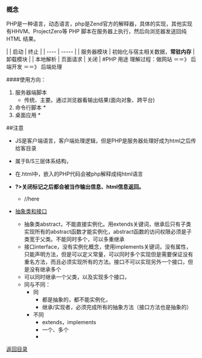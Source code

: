 ### 概念
PHP是一种语言，动态语言，php是Zend官方的解释器，具体的实现，其他实现有HHVM、ProjectZero等
PHP 脚本在服务器上执行，然后向浏览器发送回纯 HTML 结果。

| | 启动 | 终止 |
| ---- | ----- |
| 服务器模块 | 初始化与宿主相关数据，**常驻内存** | 卸载模块 |
| 本地解析 | 页面请求 | 关闭 |
#PHP 用途 
理解过程：做网站 ＝＝》 后端开发 ＝＝》 后端处理

####使用方向：
1. 服务器端脚本
    * 传统、主要。通过浏览器看输出结果(面向对象、跨平台)
1. 命令行脚本 
    *  
1. 桌面应用 
    * 

##注意
* JS是客户端语言，客户端处理逻辑，但是PHP是服务器处理好成为html之后传给客目录
* 属于B/S三层体系结构，
* 在.html中，嵌入的PHP代码会被php解释成纯html语言
* **?>关闭标记之后都会被当作输出信息、html信息返回。**
    * //here

* [抽象类和接口](https://blog.csdn.net/sunlylorn/article/details/6124319)
    * 抽象类abstract，不能直接实例化。用extends关键词，继承后只有子类实现所有的abstract函数才能实例化，abstract函数的访问权限必须是子类宽于父类。不能同时多个，可以多重继承
    * 接口interface，没有实例化概念，使用implements关键词，没有属性，只能声明方法，但是可以定义常量，可以同时多个实现但是需要保证没有重名方法，而且必须实现所有的方法。接口不可以实现另外一个接口，但是没有继承多个
    * 可以同时继承一个父类，以及实现多个接口，
    * 同与不同：
        * 同
            * 都是抽象的，都不能实例化，
            * 继承/实现者，必须完成所有的抽象方法（接口方法也是抽象的）
        * 不同
            * extends，implements
            * 一个、多个
            * 


[返回目录](README.md)